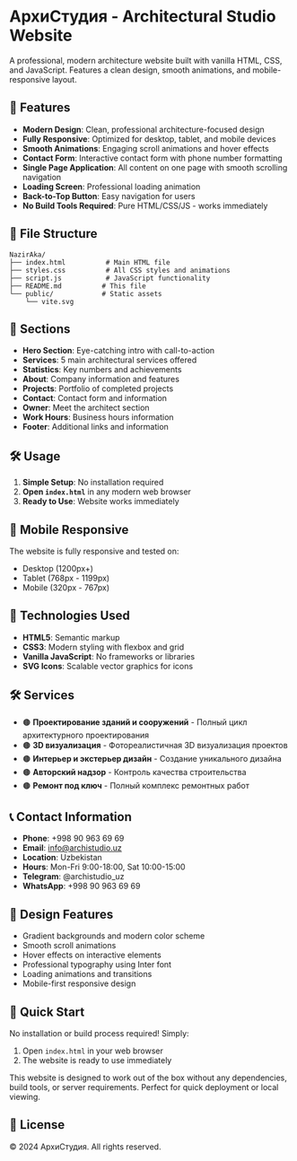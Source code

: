 # АрхиСтудия - Architectural Studio Website

A professional, modern architecture website built with vanilla HTML, CSS, and JavaScript. Features a clean design, smooth animations, and mobile-responsive layout.

## 🚀 Features

- **Modern Design**: Clean, professional architecture-focused design
- **Fully Responsive**: Optimized for desktop, tablet, and mobile devices
- **Smooth Animations**: Engaging scroll animations and hover effects
- **Contact Form**: Interactive contact form with phone number formatting
- **Single Page Application**: All content on one page with smooth scrolling navigation
- **Loading Screen**: Professional loading animation
- **Back-to-Top Button**: Easy navigation for users
- **No Build Tools Required**: Pure HTML/CSS/JS - works immediately

## 📁 File Structure

```
NazirAka/
├── index.html          # Main HTML file
├── styles.css          # All CSS styles and animations
├── script.js           # JavaScript functionality
├── README.md          # This file
└── public/            # Static assets
    └── vite.svg
```

## 🎨 Sections

- **Hero Section**: Eye-catching intro with call-to-action
- **Services**: 5 main architectural services offered
- **Statistics**: Key numbers and achievements
- **About**: Company information and features
- **Projects**: Portfolio of completed projects
- **Contact**: Contact form and information
- **Owner**: Meet the architect section
- **Work Hours**: Business hours information
- **Footer**: Additional links and information

## 🛠️ Usage

1. **Simple Setup**: No installation required
2. **Open `index.html`** in any modern web browser
3. **Ready to Use**: Website works immediately

## 📱 Mobile Responsive

The website is fully responsive and tested on:
- Desktop (1200px+)
- Tablet (768px - 1199px)
- Mobile (320px - 767px)

## 🎯 Technologies Used

- **HTML5**: Semantic markup
- **CSS3**: Modern styling with flexbox and grid
- **Vanilla JavaScript**: No frameworks or libraries
- **SVG Icons**: Scalable vector graphics for icons

## 🛠️ Services

- 🟤 **Проектирование зданий и сооружений** - Полный цикл архитектурного проектирования
- 🟤 **3D визуализация** - Фотореалистичная 3D визуализация проектов
- 🟤 **Интерьер и экстерьер дизайн** - Создание уникального дизайна
- 🟤 **Авторский надзор** - Контроль качества строительства
- 🟤 **Ремонт под ключ** - Полный комплекс ремонтных работ

## 📞 Contact Information

- **Phone**: +998 90 963 69 69
- **Email**: info@archistudio.uz
- **Location**: Uzbekistan
- **Hours**: Mon-Fri 9:00-18:00, Sat 10:00-15:00
- **Telegram**: @archistudio_uz
- **WhatsApp**: +998 90 963 69 69

## 🎨 Design Features

- Gradient backgrounds and modern color scheme
- Smooth scroll animations
- Hover effects on interactive elements
- Professional typography using Inter font
- Loading animations and transitions
- Mobile-first responsive design

## 🚀 Quick Start

No installation or build process required! Simply:

1. Open `index.html` in your web browser
2. The website is ready to use immediately

This website is designed to work out of the box without any dependencies, build tools, or server requirements. Perfect for quick deployment or local viewing.

## 📄 License

© 2024 АрхиСтудия. All rights reserved.